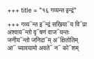 +++
title = "१६ गव्यन्त इन्द्रं"

+++
गव्य᳓न्त इ᳓न्द्रं सखिया᳓य वि᳓प्रा  
अश्वाय᳓न्तो वृ᳓षणं वाज᳓यन्तः  
जनीय᳓न्तो जनिदा᳓म् अ᳓क्षितोतिम्  
आ᳓ च्यावयामो अवते᳓ न᳓ को᳓शम्